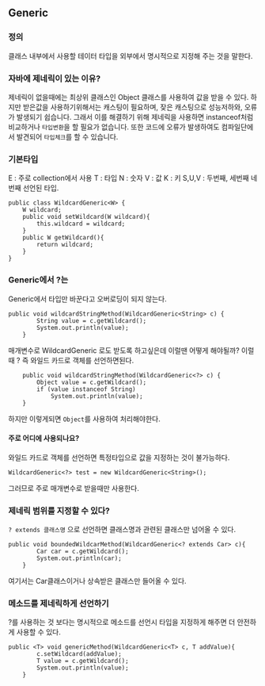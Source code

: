 ## Generic
### 정의
클래스 내부에서 사용할 테이터 타입을 외부에서 명시적으로 지정해 주는 것을 말한다.


### 자바에 제네릭이 있는 이유?
제네릭이 없을때에는 최상위 클래스인 Object 클래스를 사용하여 
값을 받을 수 있다. 하지만 받은값을 사용하기위해서는 캐스팅이 필요하며, 잦은 캐스팅으로 성능저하와, 오류가 발생되기 쉽습니다.
그래서 이를 해결하기 위해 제네릭을 사용하면 instanceof처럼 비교하거나 `타입변환`을 할 필요가 없습니다.
또한 코드에 오류가 발생하여도 컴파일단에서 발견되어 `타입체크`를 할 수 있습니다.

### 기본타입
E : 주로 collection에서 사용
T : 타입
N : 숫자
V : 값
K : 키
S,U,V : 두번째, 세번째 네번째 선언된 타입.

~~~
public class WildcardGeneric<W> {
    W wildcard;
    public void setWildcard(W wildcard){
        this.wildcard = wildcard;
    }
    public W getWildcard(){
        return wildcard;
    }
}
~~~

### Generic에서 ?는
Generic에서 타입만 바꾼다고 오버로딩이 되지 않는다.
~~~
public void wildcardStringMethod(WildcardGeneric<String> c) {
        String value = c.getWildcard();
        System.out.println(value);
    }
~~~
매개변수로 WildcardGeneric<int> 로도 받도록 하고싶은데 이럴땐 어떻게 해야될까?
이럴때 ? 즉 와일드 카드로 객체를 선언하면된다.
~~~
    public void wildcardStringMethod(WildcardGeneric<?> c) {
        Object value = c.getWildcard();
        if (value instanceof String)
            System.out.println(value);
    }
~~~
하지만 이렇게되면 `Object`를 사용하여 처리해야한다.
#### 주로 어디에 사용되나요?
와일드 카드로 객체를 선언하면 특정타입으로 값을 지정하는 것이 불가능하다.
~~~
WildcardGeneric<?> test = new WildcardGeneric<String>();
~~~
그러므로 주로 매개변수로 받을때만 사용한다.

### 제네릭 범위를 지정할 수 있다?
`? extends 클래스명` 으로 선언하면 클래스명과 관련된 클래스만 넘어올 수 있다.
~~~
public void boundedWildcarMethod(WildcardGeneric<? extends Car> c){
        Car car = c.getWildcard();
        System.out.println(car);
    }
~~~
여기서는 Car클래스이거나 상속받은 클래스만 들어올 수 있다.

### 메소드를 제네릭하게 선언하기
?를 사용하는 것 보다는 명시적으로 메소드를 선언시 타입을 지정하게 해주면 더 안전하게 사용할 수 있다.
~~~
public <T> void genericMethod(WildcardGeneric<T> c, T addValue){
        c.setWildcard(addValue);
        T value = c.getWildcard();
        System.out.println(value);
    }
~~~